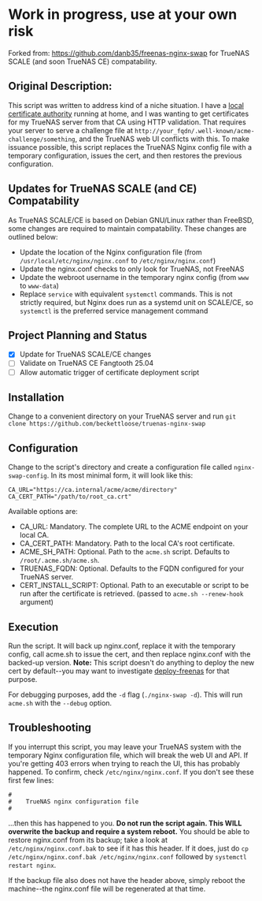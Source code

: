 # Work in progress, use at your own risk

Forked from: https://github.com/danb35/freenas-nginx-swap for TrueNAS SCALE (and soon TrueNAS CE) compatability.

## Original Description:
This script was written to address kind of a niche situation.  I have a [local certificate authority](https://smallstep.com/blog/build-a-tiny-ca-with-raspberry-pi-yubikey/) running at home, and I was wanting to get certificates for my TrueNAS server from that CA using HTTP validation.  That requires your server to serve a challenge file at `http://your_fqdn/.well-known/acme-challenge/something`, and the TrueNAS web UI conflicts with this.  To make issuance possible, this script replaces the TrueNAS Nginx config file with a temporary configuration, issues the cert, and then restores the previous configuration.

## Updates for TrueNAS SCALE (and CE) Compatability
As TrueNAS SCALE/CE is based on Debian GNU/Linux rather than FreeBSD, some changes are required to maintain compatability. These changes are outlined below:

- Update the location of the Nginx configuration file (from `/usr/local/etc/nginx/nginx.conf` to `/etc/nginx/nginx.conf`)
- Update the nginx.conf checks to only look for TrueNAS, not FreeNAS
- Update the webroot username in the temporary nginx config (from `www` to `www-data`)
- Replace `service` with equivalent `systemctl` commands. This is not strictly required, but Nginx does run as a systemd unit on SCALE/CE, so `systemctl` is the preferred service management command

## Project Planning and Status

- [x] Update for TrueNAS SCALE/CE changes
- [ ] Validate on TrueNAS CE Fangtooth 25.04
- [ ] Allow automatic trigger of certificate deployment script

## Installation
Change to a convenient directory on your TrueNAS server and run `git clone https://github.com/beckettloose/truenas-nginx-swap`

## Configuration
Change to the script's directory and create a configuration file called `nginx-swap-config`.  In its most minimal form, it will look like this:
```
CA_URL="https://ca.internal/acme/acme/directory"
CA_CERT_PATH="/path/to/root_ca.crt"
```
Available options are:
* CA_URL: Mandatory.  The complete URL to the ACME endpoint on your local CA.
* CA_CERT_PATH: Mandatory.  Path to the local CA's root certificate.
* ACME_SH_PATH: Optional.  Path to the `acme.sh` script.  Defaults to `/root/.acme.sh/acme.sh`.
* TRUENAS_FQDN: Optional.  Defaults to the FQDN configured for your TrueNAS server.
* CERT_INSTALL_SCRIPT: Optional. Path to an executable or script to be run after the certificate is retrieved. (passed to `acme.sh --renew-hook` argument)

## Execution
Run the script.  It will back up nginx.conf, replace it with the temporary config, call acme.sh to issue the cert, and then replace nginx.conf with the backed-up version.  **Note:** This script doesn't do anything to deploy the new cert by default--you may want to investigate [deploy-freenas](https://github.com/danb35/deploy-freenas) for that purpose.

For debugging purposes, add the `-d` flag (`./nginx-swap -d`).  This will run `acme.sh` with the `--debug` option.

## Troubleshooting
If you interrupt this script, you may leave your TrueNAS system with the temporary Nginx configuration file, which will break the web UI and API.  If you're getting 403 errors when trying to reach the UI, this has probably happened.  To confirm, check `/etc/nginx/nginx.conf`.  If you don't see these first few lines:

```
#
#    TrueNAS nginx configuration file
#
```
...then this has happened to you.  **Do not run the script again. This WILL overwrite the backup and require a system reboot.**  You should be able to restore nginx.conf from its backup; take a look at `/etc/nginx/nginx.conf.bak` to see if it has this header.  If it does, just do `cp /etc/nginx/nginx.conf.bak /etc/nginx/nginx.conf` followed by `systemctl restart nginx`.

If the backup file also does not have the header above, simply reboot the machine--the nginx.conf file will be regenerated at that time.
